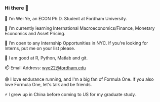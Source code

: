 ### Hi there 👋

🔭 I’m Wei Ye, an ECON Ph.D. Student at Fordham University.


🌱 I’m currently learning International Macroeconomics/Finance, Monetary Economics and Asset Pricing. 


👯 I’m open to any Internship Opportunities in NYC. If you're looking for Interns, put me on your list please.


🤔 I am good at R, Python, Matlab and git.


📫 Email Address: wye22@fordham.edu


😄 I love endurance running, and I'm a big fan of Formula One. If you also love Formula One, let's talk and be friends.


⚡  I grew up in China before coming to US for my graduate study.

